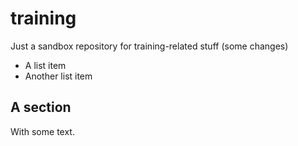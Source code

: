 # training
Just a sandbox repository for training-related stuff (some changes)

* A list item 
* Another list item

## A section

With some text.
